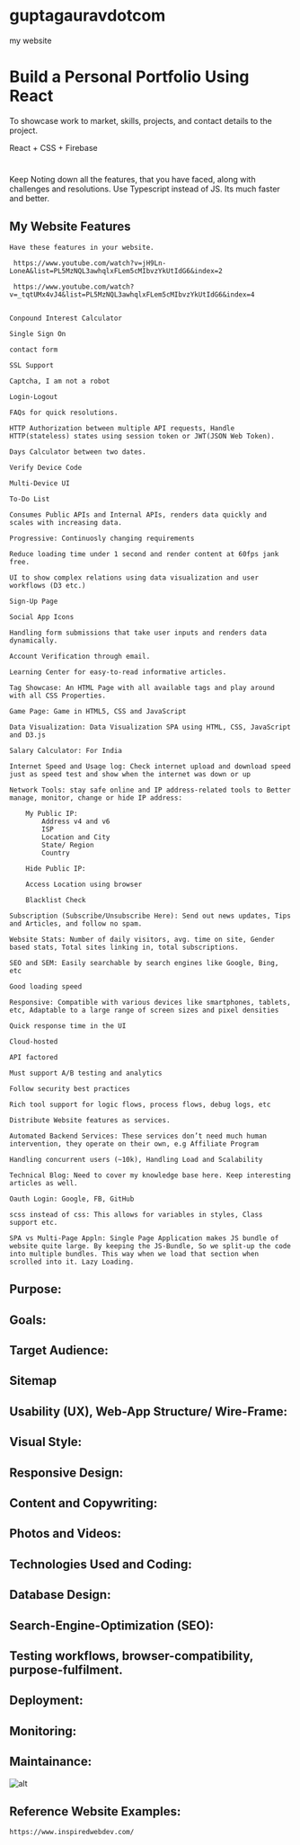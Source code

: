 # guptagauravdotcom

my website

# Build a Personal Portfolio Using React

To showcase work to market, skills, projects, and contact details to the project.

React + CSS + Firebase

#

Keep Noting down all the features, that you have faced, along with challenges and resolutions.
Use Typescript instead of JS. Its much faster and better.

## My Website Features

    Have these features in your website.

     https://www.youtube.com/watch?v=jH9Ln-LoneA&list=PL5MzNQL3awhqlxFLem5cMIbvzYkUtIdG6&index=2

     https://www.youtube.com/watch?v=_tqtUMx4vJ4&list=PL5MzNQL3awhqlxFLem5cMIbvzYkUtIdG6&index=4


    Conpound Interest Calculator

    Single Sign On

    contact form

    SSL Support

    Captcha, I am not a robot

    Login-Logout

    FAQs for quick resolutions.

    HTTP Authorization between multiple API requests, Handle HTTP(stateless) states using session token or JWT(JSON Web Token).

    Days Calculator between two dates.

    Verify Device Code

    Multi-Device UI

    To-Do List

    Consumes Public APIs and Internal APIs, renders data quickly and scales with increasing data.

    Progressive: Continuosly changing requirements

    Reduce loading time under 1 second and render content at 60fps jank free.

    UI to show complex relations using data visualization and user workflows (D3 etc.)

    Sign-Up Page

    Social App Icons

    Handling form submissions that take user inputs and renders data dynamically.

    Account Verification through email.

    Learning Center for easy-to-read informative articles.

    Tag Showcase: An HTML Page with all available tags and play around with all CSS Properties.

    Game Page: Game in HTML5, CSS and JavaScript

    Data Visualization: Data Visualization SPA using HTML, CSS, JavaScript and D3.js

    Salary Calculator: For India

    Internet Speed and Usage log: Check internet upload and download speed just as speed test and show when the internet was down or up

    Network Tools: stay safe online and IP address-related tools to Better manage, monitor, change or hide IP address:

        My Public IP:
            Address v4 and v6
            ISP
            Location and City
            State/ Region
            Country

        Hide Public IP:

        Access Location using browser

        Blacklist Check

    Subscription (Subscribe/Unsubscribe Here): Send out news updates, Tips and Articles, and follow no spam.

    Website Stats: Number of daily visitors, avg. time on site, Gender based stats, Total sites linking in, total subscriptions.

    SEO and SEM: Easily searchable by search engines like Google, Bing, etc

    Good loading speed

    Responsive: Compatible with various devices like smartphones, tablets, etc, Adaptable to a large range of screen sizes and pixel densities

    Quick response time in the UI

    Cloud-hosted

    API factored

    Must support A/B testing and analytics

    Follow security best practices

    Rich tool support for logic flows, process flows, debug logs, etc

    Distribute Website features as services.

    Automated Backend Services: These services don’t need much human intervention, they operate on their own, e.g Affiliate Program

    Handling concurrent users (~10k), Handling Load and Scalability

    Technical Blog: Need to cover my knowledge base here. Keep interesting articles as well.

    Oauth Login: Google, FB, GitHub

    scss instead of css: This allows for variables in styles, Class support etc.

    SPA vs Multi-Page Appln: Single Page Application makes JS bundle of website quite large. By keeping the JS-Bundle, So we split-up the code into multiple bundles. This way when we load that section when scrolled into it. Lazy Loading.

## Purpose:

## Goals:

## Target Audience:

## Sitemap

## Usability (UX), Web-App Structure/ Wire-Frame:

## Visual Style:

## Responsive Design:

## Content and Copywriting:

## Photos and Videos:

## Technologies Used and Coding:

## Database Design:

## Search-Engine-Optimization (SEO):

## Testing workflows, browser-compatibility, purpose-fulfilment.

## Deployment:

## Monitoring:

## Maintainance:

![alt](/storage/static_resources/images/my_website/dev_stages.png)

## Reference Website Examples:

    https://www.inspiredwebdev.com/
